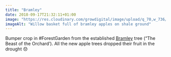 ```yaml
---
title: "Bramley"
date: 2018-09-17T21:32:11+01:00
image: "https://res.cloudinary.com/growdigital/image/upload/q_70,w_736/v1544352492/apples-44027074894.jpg"
imageAlt: "Willow basket full of bramley apples on shale ground"
---
```


Bumper crop in #ForestGarden from the established [Bramley](https://www.orangepippin.com/apples/bramley) tree (“The Beast of the Orchard’). All the new apple trees dropped their fruit in the drought 😞
